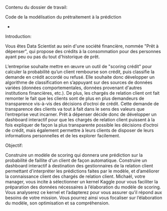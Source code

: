 Contenu du dossier de travail: 

Code de la modélisation du prétraitement à la prédiction

-

Introduction:

Vous êtes Data Scientist au sein d'une société financière, nommée "Prêt à dépenser",  qui propose des crédits à la consommation pour des personnes ayant peu ou pas du tout d'historique de prêt. 
 
L’entreprise souhaite mettre en œuvre un outil de "scoring crédit" pour calculer la probabilité qu’un client rembourse son crédit, puis classifie la demande en crédit accordé ou refusé. Elle souhaite donc développer un algorithme de classification en s’appuyant sur des sources de données variées (données comportementales, données provenant d'autres institutions financières, etc.).
De plus, les chargés de relation client ont fait remonter le fait que les clients sont de plus en plus demandeurs de transparence vis-à-vis des décisions d’octroi de crédit. Cette demande de transparence des clients va tout à fait dans le sens des valeurs que l’entreprise veut incarner.
Prêt à dépenser décide donc de développer un dashboard interactif pour que les chargés de relation client puissent à la fois expliquer de façon la plus transparente possible les décisions d’octroi de crédit, mais également permettre à leurs clients de disposer de leurs informations personnelles et de les explorer facilement. 


Objectif:

Construire un modèle de scoring qui donnera une prédiction sur la probabilité de faillite d'un client de façon automatique.
Construire un dashboard interactif à destination des gestionnaires de la relation client permettant d'interpréter les prédictions faites par le modèle, et d’améliorer la connaissance client des chargés de relation client.
Michaël, votre manager, vous incite à sélectionner un kernel Kaggle pour vous faciliter la préparation des données nécessaires à l’élaboration du modèle de scoring. Vous analyserez ce kernel et l’adapterez pour vous assurer qu’il répond aux besoins de votre mission.
Vous pourrez ainsi vous focaliser sur l’élaboration du modèle, son optimisation et sa compréhension.







